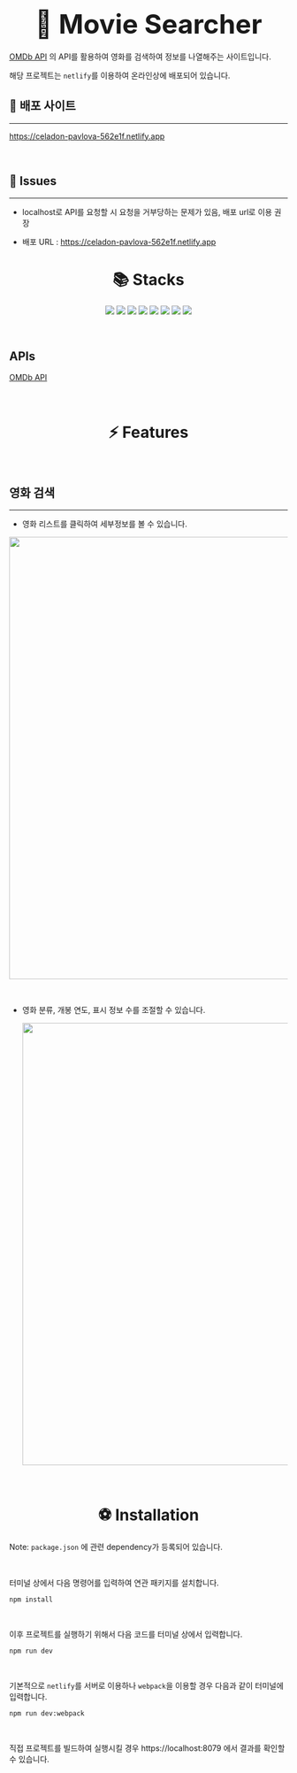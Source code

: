 # <div style="font-size:3rem; text-align:center">🎥 Movie Searcher</div>

[OMDb API](https://www.omdbapi.com/) 의 API를 활용하여 영화를 검색하여 정보를 나열해주는 사이트입니다.

해당 프로젝트는 `netlify`를 이용하여 온라인상에 배포되어 있습니다.

## 🚗 배포 사이트

---

https://celadon-pavlova-562e1f.netlify.app

&nbsp;

## 🚨 Issues

---

- localhost로 API를 요청할 시 요청을 거부당하는 문제가 있음, 배포 url로 이용 권장

- 배포 URL : https://celadon-pavlova-562e1f.netlify.app

# <div style="text-align:center">📚 Stacks</div>

<div style="text-align:center">
<img src="https://img.shields.io/badge/html5-E34F26?style=for-the-badge&logo=html5&logoColor=white">
<img src="https://img.shields.io/badge/javascript-F7DF1E?style=for-the-badge&logo=javascript&logoColor=black">
<img src="https://img.shields.io/badge/vue.js-4FC08D?style=for-the-badge&logo=vue.js&logoColor=white">
<img src="https://img.shields.io/badge/scss-CC6699?style=for-the-badge&logo=sass&logoColor=white">
<img src="https://img.shields.io/badge/bootstrap-7952B3?style=for-the-badge&logo=bootstrap&logoColor=white">
<img src="https://img.shields.io/badge/webpack-8DD6F9?style=for-the-badge&logo=webpack&logoColor=black">
<img src="https://img.shields.io/badge/netlify-00C7B7?style=for-the-badge&logo=netlify&logoColor=white">
<img src="https://img.shields.io/badge/ESLINT-4B32C3?style=for-the-badge&logo=ESLINT&logoColor=white">
</div>

&nbsp;

## APIs

[OMDb API](https://www.omdbapi.com/)

&nbsp;

# <div style="text-align:center">⚡ Features</div>

&nbsp;

## 영화 검색

---

- 영화 리스트를 클릭하여 세부정보를 볼 수 있습니다.

<img src="src/assets/search_movie.gif" width="800"/>

&nbsp;

- 영화 분류, 개봉 연도, 표시 정보 수를 조절할 수 있습니다.

  <img src="src/assets/search_more.gif" width="800"/>

&nbsp;

# <div style="text-align:center">⚽ Installation</div>

Note: `package.json` 에 관련 dependency가 등록되어 있습니다.

&nbsp;

터미널 상에서 다음 명령어를 입력하여 연관 패키지를 설치합니다.

```
npm install
```

&nbsp;

이후 프로젝트를 실행하기 위해서 다음 코드를 터미널 상에서 입력합니다.

```
npm run dev
```

&nbsp;

기본적으로 `netlify`를 서버로 이용하나 `webpack`을 이용할 경우 다음과 같이 터미널에 입력합니다.

```
npm run dev:webpack
```

&nbsp;

직접 프로젝트를 빌드하여 실행시킬 경우 https://localhost:8079 에서 결과를 확인할 수 있습니다.
